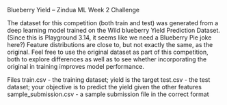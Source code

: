 Blueberry Yield – Zindua ML Week 2 Challenge

The dataset for this competition (both train and test) was generated from a deep learning model trained on the Wild blueberry Yield Prediction Dataset. (Since this is Playground 3.14, it seems like we need a Blueberry Pie joke here?) Feature distributions are close to, but not exactly the same, as the original. Feel free to use the original dataset as part of this competition, both to explore differences as well as to see whether incorporating the original in training improves model performance.

Files
train.csv - the training dataset; yield is the target
test.csv - the test dataset; your objective is to predict the yield given the other features
sample_submission.csv - a sample submission file in the correct format

